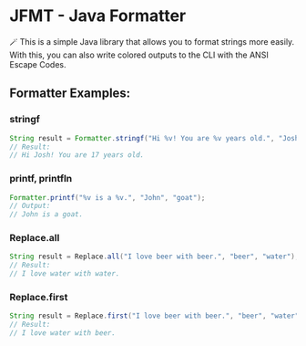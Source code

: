 # JFMT - Java Formatter
🪄 This is a simple Java library that allows you to format strings more easily.<br>
With this, you can also write colored outputs to the CLI with the ANSI Escape Codes.<br>

## Formatter Examples:
### stringf
```java
String result = Formatter.stringf("Hi %v! You are %v years old.", "Josh", 17);
// Result:
// Hi Josh! You are 17 years old.
```

### printf, printfln
```java
Formatter.printf("%v is a %v.", "John", "goat");
// Output:
// John is a goat.
```

### Replace.all
```java
String result = Replace.all("I love beer with beer.", "beer", "water");
// Result:
// I love water with water.
```

### Replace.first
```java
String result = Replace.first("I love beer with beer.", "beer", "water");
// Result:
// I love water with beer.
```